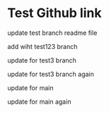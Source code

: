 # Test Github link

update test branch readme file

add wiht test123 branch

update for test3 branch

update for test3 branch again

update for main

update for main again